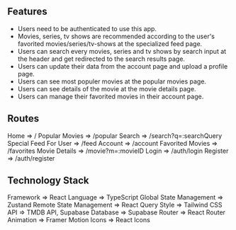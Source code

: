 ## Features 

* Users need to be authenticated to use this app.
* Movies, series, tv shows are recommended according to the user's favorited movies/series/tv-shows at the specialized feed page.
* Users can search every movies, series and tv shows by search input at the header and get redirected to the search results page.
* Users can update their data from the account page and upload a profile page.
* Users can see most populer movies at the popular movies page.
* Users can see details of the movie at the movie details page.
* Users can manage their favorited movies in their account page.

## Routes

Home => /
Popular Movies => /popular
Search => /search?q=:searchQuery
Special Feed For User => /feed
Account => /account 
Favorited Movies => /favorites
Movie Details => /movie?m=:movieID
Login => /auth/login
Register => /auth/register

## Technology Stack

Framework => React
Language => TypeScript
Global State Management => Zustand
Remote State Management => React Query
Style => Tailwind CSS
API => TMDB API, Supabase
Database => Supabase
Router => React Router
Animation => Framer Motion
Icons => React Icons